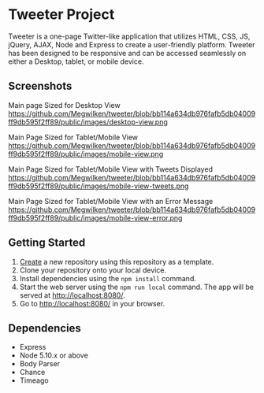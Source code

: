 # Tweeter Project

Tweeter is a one-page Twitter-like application that utilizes HTML, CSS, JS, jQuery, AJAX, Node and Express to create a user-friendly platform. Tweeter has been designed to be responsive and can be accessed seamlessly on either a Desktop, tablet, or mobile device. 

## Screenshots

Main page Sized for Desktop View
https://github.com/Megwilken/tweeter/blob/bb114a634db976fafb5db04009ff9db595f2ff89/public/images/desktop-view.png

Main Page Sized for Tablet/Mobile View
https://github.com/Megwilken/tweeter/blob/bb114a634db976fafb5db04009ff9db595f2ff89/public/images/mobile-view.png

Main Page Sized for Tablet/Mobile View with Tweets Displayed
https://github.com/Megwilken/tweeter/blob/bb114a634db976fafb5db04009ff9db595f2ff89/public/images/mobile-view-tweets.png

Main Page Sized for Tablet/Mobile View with an Error Message 
https://github.com/Megwilken/tweeter/blob/bb114a634db976fafb5db04009ff9db595f2ff89/public/images/mobile-view-error.png
## Getting Started

1. [Create](https://docs.github.com/en/repositories/creating-and-managing-repositories/creating-a-repository-from-a-template) a new repository using this repository as a template.
2. Clone your repository onto your local device.
3. Install dependencies using the `npm install` command.
3. Start the web server using the `npm run local` command. The app will be served at <http://localhost:8080/>.
4. Go to <http://localhost:8080/> in your browser.

## Dependencies

- Express
- Node 5.10.x or above
- Body Parser
- Chance
- Timeago